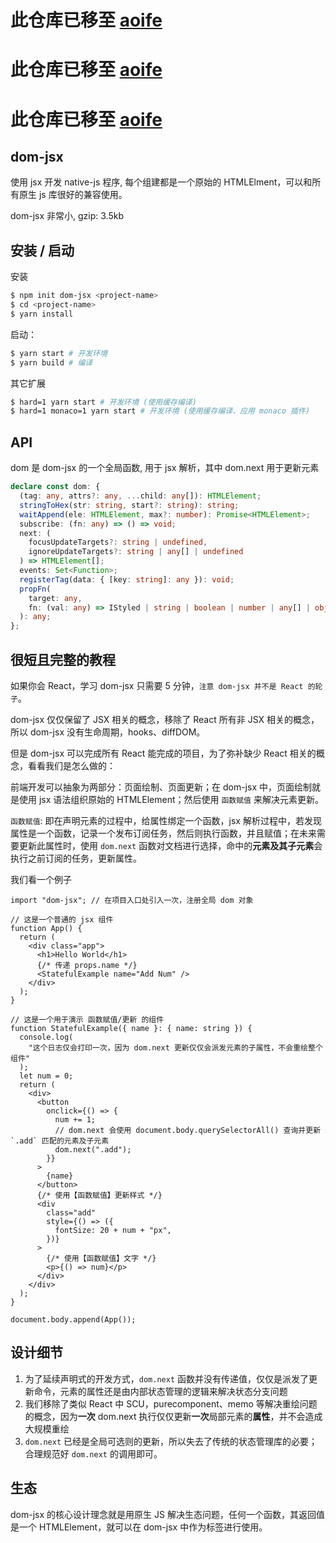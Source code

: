 # 此仓库已移至 [aoife](https://github.com/ymzuiku/aoife)
# 此仓库已移至 [aoife](https://github.com/ymzuiku/aoife)
# 此仓库已移至 [aoife](https://github.com/ymzuiku/aoife)

## dom-jsx

使用 jsx 开发 native-js 程序, 每个组建都是一个原始的 HTMLElment，可以和所有原生 js 库很好的兼容使用。

dom-jsx 非常小, gzip: 3.5kb

## 安装 / 启动

安装

```sh
$ npm init dom-jsx <project-name>
$ cd <project-name>
$ yarn install
```

启动：

```sh
$ yarn start # 开发环境
$ yarn build # 编译
```

其它扩展

```sh
$ hard=1 yarn start # 开发环境 (使用缓存编译)
$ hard=1 monaco=1 yarn start # 开发环境 (使用缓存编译、应用 monaco 插件)
```

## API

dom 是 dom-jsx 的一个全局函数, 用于 jsx 解析，其中 dom.next 用于更新元素

```ts
declare const dom: {
  (tag: any, attrs?: any, ...child: any[]): HTMLElement;
  stringToHex(str: string, start?: string): string;
  waitAppend(ele: HTMLElement, max?: number): Promise<HTMLElement>;
  subscribe: (fn: any) => () => void;
  next: (
    focusUpdateTargets?: string | undefined,
    ignoreUpdateTargets?: string | any[] | undefined
  ) => HTMLElement[];
  events: Set<Function>;
  registerTag(data: { [key: string]: any }): void;
  propFn(
    target: any,
    fn: (val: any) => IStyled | string | boolean | number | any[] | object
  ): any;
};
```

## 很短且完整的教程

如果你会 React，学习 dom-jsx 只需要 5 分钟，`注意 dom-jsx 并不是 React 的轮子`。

dom-jsx 仅仅保留了 JSX 相关的概念，移除了 React 所有非 JSX 相关的概念，所以 dom-jsx 没有生命周期，hooks、diffDOM。

但是 dom-jsx 可以完成所有 React 能完成的项目，为了弥补缺少 React 相关的概念，看看我们是怎么做的：

前端开发可以抽象为两部分：页面绘制、页面更新；在 dom-jsx 中，页面绘制就是使用 jsx 语法组织原始的 HTMLElement；然后使用 `函数赋值` 来解决元素更新。

`函数赋值`: 即在声明元素的过程中，给属性绑定一个函数，jsx 解析过程中，若发现属性是一个函数，记录一个发布订阅任务，然后则执行函数，并且赋值；在未来需要更新此属性时，使用 `dom.next` 函数对文档进行选择，命中的**元素及其子元素**会执行之前订阅的任务，更新属性。

我们看一个例子

```tsx
import "dom-jsx"; // 在项目入口处引入一次，注册全局 dom 对象

// 这是一个普通的 jsx 组件
function App() {
  return (
    <div class="app">
      <h1>Hello World</h1>
      {/* 传递 props.name */}
      <StatefulExample name="Add Num" />
    </div>
  );
}

// 这是一个用于演示 函数赋值/更新 的组件
function StatefulExample({ name }: { name: string }) {
  console.log(
    "这个日志仅会打印一次，因为 dom.next 更新仅仅会派发元素的子属性，不会重绘整个组件"
  );
  let num = 0;
  return (
    <div>
      <button
        onclick={() => {
          num += 1;
          // dom.next 会使用 document.body.querySelectorAll() 查询并更新 `.add` 匹配的元素及子元素
          dom.next(".add");
        }}
      >
        {name}
      </button>
      {/* 使用【函数赋值】更新样式 */}
      <div
        class="add"
        style={() => ({
          fontSize: 20 + num + "px",
        })}
      >
        {/* 使用【函数赋值】文字 */}
        <p>{() => num}</p>
      </div>
    </div>
  );
}

document.body.append(App());
```

## 设计细节

1. 为了延续声明式的开发方式，`dom.next` 函数并没有传递值，仅仅是派发了更新命令，元素的属性还是由内部状态管理的逻辑来解决状态分支问题
2. 我们移除了类似 React 中 SCU，purecomponent、memo 等解决重绘问题的概念，因为**一次** dom.next 执行仅仅更新**一次**局部元素的**属性**，并不会造成大规模重绘
3. `dom.next` 已经是全局可选则的更新，所以失去了传统的状态管理库的必要；合理规范好 `dom.next` 的调用即可。

## 生态

dom-jsx 的核心设计理念就是用原生 JS 解决生态问题，任何一个函数，其返回值是一个 HTMLElement，就可以在 dom-jsx 中作为标签进行使用。
